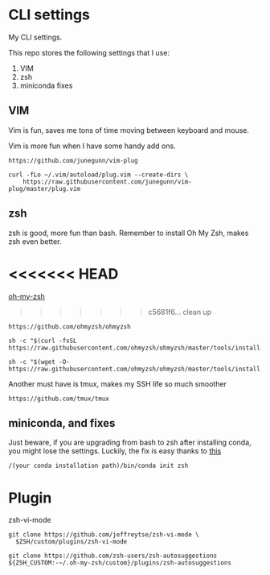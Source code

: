 # CLI settings
My CLI settings.

This repo stores the following settings that I use:
1. VIM
2. zsh
3. miniconda fixes

## VIM
Vim is fun, saves me tons of time moving between keyboard and mouse.

Vim is more fun when I have some handy add ons.

```
https://github.com/junegunn/vim-plug

curl -fLo ~/.vim/autoload/plug.vim --create-dirs \
    https://raw.githubusercontent.com/junegunn/vim-plug/master/plug.vim
```

## zsh
zsh is good, more fun than bash. Remember to install Oh My Zsh, makes zsh even better.

<<<<<<< HEAD
=======
[oh-my-zsh](https://github.com/ohmyzsh/ohmyzsh)
>>>>>>> c5681f6... clean up
```
https://github.com/ohmyzsh/ohmyzsh

sh -c "$(curl -fsSL https://raw.githubusercontent.com/ohmyzsh/ohmyzsh/master/tools/install.sh)"

sh -c "$(wget -O- https://raw.githubusercontent.com/ohmyzsh/ohmyzsh/master/tools/install.sh)"
```

Another must have is tmux, makes my SSH life so much smoother

```
https://github.com/tmux/tmux
```

## miniconda, and fixes

Just beware, if you are upgrading from bash to zsh after installing conda, you might lose the settings.
Luckily, the fix is easy thanks to [this](https://stackoverflow.com/questions/40370467/anaconda-not-found-in-zsh)

```
/(your conda installation path)/bin/conda init zsh
```

# Plugin

zsh-vi-mode

```
git clone https://github.com/jeffreytse/zsh-vi-mode \
  $ZSH/custom/plugins/zsh-vi-mode
```
```
git clone https://github.com/zsh-users/zsh-autosuggestions ${ZSH_CUSTOM:-~/.oh-my-zsh/custom}/plugins/zsh-autosuggestions
```
